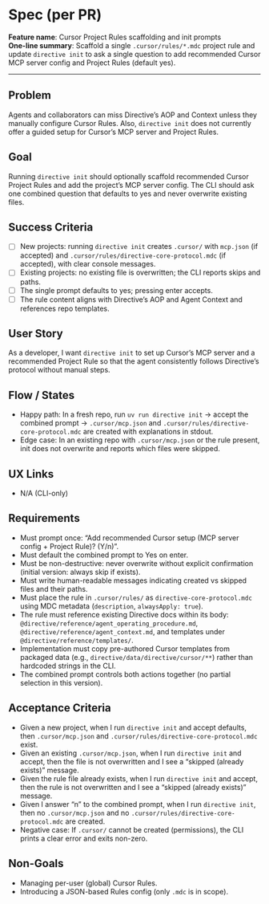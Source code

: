 # Spec (per PR)

**Feature name**: Cursor Project Rules scaffolding and init prompts  
**One-line summary**: Scaffold a single `.cursor/rules/*.mdc` project rule and update `directive init` to ask a single question to add recommended Cursor MCP server config and Project Rules (default yes).

---

## Problem
Agents and collaborators can miss Directive’s AOP and Context unless they manually configure Cursor Rules. Also, `directive init` does not currently offer a guided setup for Cursor’s MCP server and Project Rules.

## Goal
Running `directive init` should optionally scaffold recommended Cursor Project Rules and add the project’s MCP server config. The CLI should ask one combined question that defaults to yes and never overwrite existing files.

## Success Criteria
- [ ] New projects: running `directive init` creates `.cursor/` with `mcp.json` (if accepted) and `.cursor/rules/directive-core-protocol.mdc` (if accepted), with clear console messages.
- [ ] Existing projects: no existing file is overwritten; the CLI reports skips and paths.
- [ ] The single prompt defaults to yes; pressing enter accepts.
- [ ] The rule content aligns with Directive’s AOP and Agent Context and references repo templates.

## User Story
As a developer, I want `directive init` to set up Cursor’s MCP server and a recommended Project Rule so that the agent consistently follows Directive’s protocol without manual steps.

## Flow / States
- Happy path: In a fresh repo, run `uv run directive init` → accept the combined prompt → `.cursor/mcp.json` and `.cursor/rules/directive-core-protocol.mdc` are created with explanations in stdout.
- Edge case: In an existing repo with `.cursor/mcp.json` or the rule present, init does not overwrite and reports which files were skipped.

## UX Links
- N/A (CLI-only)

## Requirements
- Must prompt once: “Add recommended Cursor setup (MCP server config + Project Rule)? (Y/n)”.
- Must default the combined prompt to Yes on enter.
- Must be non-destructive: never overwrite without explicit confirmation (initial version: always skip if exists).
- Must write human-readable messages indicating created vs skipped files and their paths.
- Must place the rule in `.cursor/rules/` as `directive-core-protocol.mdc` using MDC metadata (`description`, `alwaysApply: true`).
- The rule must reference existing Directive docs within its body: `@directive/reference/agent_operating_procedure.md`, `@directive/reference/agent_context.md`, and templates under `@directive/reference/templates/`.
- Implementation must copy pre-authored Cursor templates from packaged data (e.g., `directive/data/directive/cursor/**`) rather than hardcoded strings in the CLI.
- The combined prompt controls both actions together (no partial selection in this version).

## Acceptance Criteria
- Given a new project, when I run `directive init` and accept defaults, then `.cursor/mcp.json` and `.cursor/rules/directive-core-protocol.mdc` exist.
- Given an existing `.cursor/mcp.json`, when I run `directive init` and accept, then the file is not overwritten and I see a “skipped (already exists)” message.
- Given the rule file already exists, when I run `directive init` and accept, then the rule is not overwritten and I see a “skipped (already exists)” message.
- Given I answer “n” to the combined prompt, when I run `directive init`, then no `.cursor/mcp.json` and no `.cursor/rules/directive-core-protocol.mdc` are created.
- Negative case: If `.cursor/` cannot be created (permissions), the CLI prints a clear error and exits non-zero.

## Non-Goals
- Managing per-user (global) Cursor Rules.
- Introducing a JSON-based Rules config (only `.mdc` is in scope).
